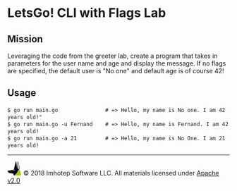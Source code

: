 # LetsGo! CLI with Flags Lab

## Mission

Leveraging the code from the greeter lab, create a program that
takes in parameters for the user name and age and display the
message. If no flags are specified, the default user is "No one"
and default age is of course 42!

## Usage

```shell
$ go run main.go               # => Hello, my name is No one. I am 42 years old!"
$ go run main.go -u Fernand    # => Hello, my name is Fernand. I am 42 years old!
$ go run main.go -a 21         # => Hello, my name is No One. I am 21 years old!
```

---
<img src="../assets/imhotep_logo.png" width="32" height="auto"/> © 2018 Imhotep Software LLC.
All materials licensed under [Apache v2.0](http://www.apache.org/licenses/LICENSE-2.0)